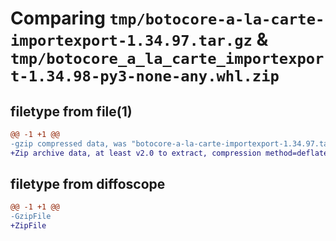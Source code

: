# Comparing `tmp/botocore-a-la-carte-importexport-1.34.97.tar.gz` & `tmp/botocore_a_la_carte_importexport-1.34.98-py3-none-any.whl.zip`

## filetype from file(1)

```diff
@@ -1 +1 @@
-gzip compressed data, was "botocore-a-la-carte-importexport-1.34.97.tar", last modified: Fri May  3 01:04:43 2024, max compression
+Zip archive data, at least v2.0 to extract, compression method=deflate
```

## filetype from diffoscope

```diff
@@ -1 +1 @@
-GzipFile
+ZipFile
```

